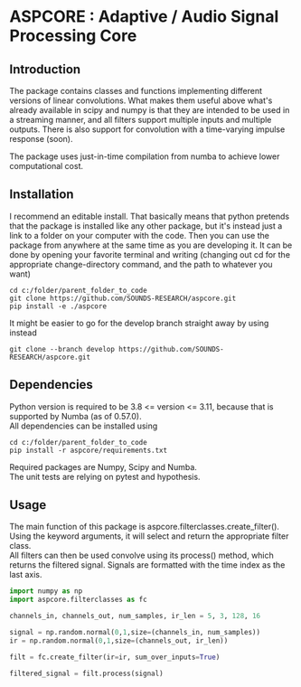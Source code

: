 # ASPCORE : Adaptive / Audio Signal Processing Core
## Introduction
The package contains classes and functions implementing different versions of linear convolutions. What makes them useful above what's already available in scipy and numpy is that they are intended to be used in a streaming manner, and all filters support multiple inputs and multiple outputs. There is also support for convolution with a time-varying impulse response (soon). 

The package uses just-in-time compilation from numba to achieve lower computational cost. 

## Installation
I recommend an editable install. That basically means that python pretends that the package is installed like any other package, but it's instead just a link to a folder on your computer with the code. Then you can use the package from anywhere at the same time as you are developing it. It can be done by opening your favorite terminal and writing (changing out cd for the appropriate change-directory command, and the path to whatever you want)

```
cd c:/folder/parent_folder_to_code
git clone https://github.com/SOUNDS-RESEARCH/aspcore.git
pip install -e ./aspcore
```

It might be easier to go for the develop branch straight away by using instead
```
git clone --branch develop https://github.com/SOUNDS-RESEARCH/aspcore.git
```


## Dependencies
Python version is required to be 3.8 <= version <= 3.11, because that is supported by Numba (as of 0.57.0). \
All dependencies can be installed using
```
cd c:/folder/parent_folder_to_code
pip install -r aspcore/requirements.txt
```

Required packages are Numpy, Scipy and Numba. \
The unit tests are relying on pytest and hypothesis. 

## Usage
The main function of this package is aspcore.filterclasses.create_filter(). Using the keyword arguments, it will select and return the appropriate filter class. \
All filters can then be used convolve using its process() method, which returns the filtered signal. Signals are formatted with the time index as the last axis. 

```python
import numpy as np
import aspcore.filterclasses as fc

channels_in, channels_out, num_samples, ir_len = 5, 3, 128, 16

signal = np.random.normal(0,1,size=(channels_in, num_samples))
ir = np.random.normal(0,1,size=(channels_out, ir_len))

filt = fc.create_filter(ir=ir, sum_over_inputs=True)

filtered_signal = filt.process(signal)
```